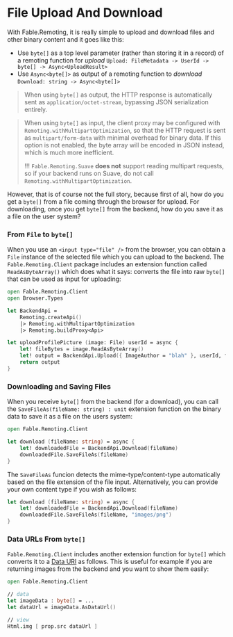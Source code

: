 # File Upload And Download

With Fable.Remoting, it is really simple to upload and download files and other binary content and it goes like this:
 - Use `byte[]` as a top level parameter (rather than storing it in a record) of a remoting function for _upload_ `Upload: FileMetadata -> UserId -> byte[] -> Async<UploadResult>`
 - Use `Async<byte[]>` as output of a remoting function to _download_ `Download: string -> Async<byte[]>`

> When using `byte[]` as output, the HTTP response is automatically sent as `application/octet-stream`, bypassing JSON serialization entirely.

> When using `byte[]` as input, the client proxy may be configured with `Remoting.withMultipartOptimization`, so that the HTTP request is sent as `multipart/form-data` with minimal overhead for binary data.
> If this option is not enabled, the byte array will be encoded in JSON instead, which is much more inefficient.
>
> !!! `Fable.Remoting.Suave` **does not** support reading multipart requests, so if your backend runs on Suave, do not call `Remoting.withMultipartOptimization`.

However, that is of course not the full story, because first of all, how do you get a `byte[]` from a file coming through the browser for upload. For downloading, once you get `byte[]` from the backend, how do you save it as a file on the user system?

### From `File` to `byte[]`

When you use an `<input type="file" />` from the browser, you can obtain a `File` instance of the selected file which you can upload to the backend. The `Fable.Remoting.Client` package includes an extension function called `ReadAsByteArray()` which does what it says: converts the file into raw `byte[]` that can be used as input for uploading:
```fsharp
open Fable.Remoting.Client
open Browser.Types

let BackendApi = 
    Remoting.createApi()
    |> Remoting.withMultipartOptimization
    |> Remoting.buildProxy<Api>

let uploadProfilePicture (image: File) userId = async {
    let! fileBytes = image.ReadAsByteArray()
    let! output = BackendApi.Upload({ ImageAuthor = "blah" }, userId, fileBytes)
    return output
}
```

### Downloading and Saving Files

When you receive `byte[]` from the backend (for a download), you can call the `SaveFileAs(fileName: string) : unit` extension function on the binary data to save it as a file on the users system:
```fsharp
open Fable.Remoting.Client

let download (fileName: string) = async {
    let! downloadedFile = BackendApi.Download(fileName)
    downloadedFile.SaveFileAs(fileName)
}
```
The `SaveFileAs` funcion detects the mime-type/content-type automatically based on the file extension of the file input. Alternatively, you can provide your own content type if you wish as follows:
```fsharp
let download (fileName: string) = async {
    let! downloadedFile = BackendApi.Download(fileName)
    downloadedFile.SaveFileAs(fileName, "images/png")
}
```

### Data URLs From `byte[]`

`Fable.Remoting.Client` includes another extension function for `byte[]` which converts it to a [Data URI](https://developer.mozilla.org/en-US/docs/Web/HTTP/Basics_of_HTTP/Data_URIs) as follows. This is useful for example if you are returning images from the backend and you want to show them easily:
```fsharp
open Fable.Remoting.Client

// data
let imageData : byte[] = ...
let dataUrl = imageData.AsDataUrl()

// view
Html.img [ prop.src dataUrl ]
```